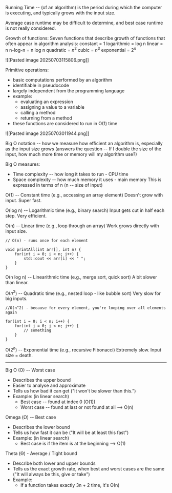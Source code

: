 Running Time -- (of an algorithm) is the period during which the computer is executing, and typically grows with the input size.

Average case runtime may be difficult to determine, and best case runtime is not really considered. 

Growth of functions:
Seven functions that describe growth of functions that often appear in algorithm analysis:
constant = 1
logarithmic = log n
linear = n
n-log-n = n log n
quadratic = $n^2$
cubic = $n^3$
exponential = $2^n$

![[Pasted image 20250703115806.png]]

Primitive operations:
- basic computations performed by an algorithm
- identifiable in pseudocode
- largely independent from the programming language
- example:
  - evaluating an expression
  - assigning a value to a variable
  - calling a method
  - returning from a method
- these functions are considered to run in O(1) time

![[Pasted image 20250703011944.png]]

Big O notation -- how we measure how efficient an algorithm is, especially as the input size grows
(answers the question -- If I double the size of the input, how much more time or memory will my algorithm use?)

Big O measures:
- Time complexity -- how long it takes to run - CPU time
- Space complexity -- how much memory it uses - main memory
This is expressed in terms of n (n -- size of input)

O(1) -- Constant time (e.g., accessing an array element)
Doesn't grow with input. Super fast.

O(log n) -- Logarithmic time (e.g., binary search)
Input gets cut in half each step. Very efficient.

O(n) -- Linear time (e.g., loop through an array)
Work grows directly with input size.

```
// O(n) - runs once for each element

void printAll(int arr[], int n) {
	for(int i = 0; i < n; i++) {
		std::cout << arr[i] << " ";
	}
}
```

O(n log n) -- Linearithmic time (e.g., merge sort, quick sort)
A bit slower than linear.

O($n^2$)  -- Quadratic time (e.g., nested loop - like bubble sort)
Very slow for big inputs.
```
//O(n^2) - because for every element, you're looping over all elements again

for(int i = 0; i < n; i++) {
	for(int j = 0; j < n; j++) {
		// something
	}
}
```

O($2^n$) -- Exponential time (e.g., recursive Fibonacci)
Extremely slow. Input size = death.

------

Big O (O) -- Worst case
- Describes the upper bound
- Easier to analyse and approximate
- Tells us how bad it can get ("It won't be slower than this.")
- Example: (in linear search)
  - Best case -- found at index 0 (O(1))
  - Worst case -- found at last or not found at all --> O(n)

Omega (Ω) -- Best case
- Describes the lower bound
- Tells us how fast it can be ("It will be at least this fast")
- Example: (in linear search)
  - Best case is if the item is at the beginning  --> Ω(1)

Theta (Θ) - Average / Tight bound
- Describe both lower and upper bounds
- Tells us the exact growth rate, when best and worst cases are the same ("It will always be this, give or take")
- Example: 
  - If a function takes exactly 3n + 2 time, it's Θ(n)



